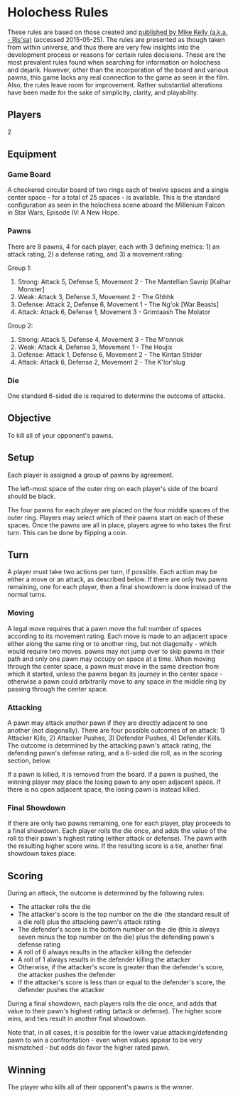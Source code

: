 Holochess Rules
===============
These rules are based on those created and [published by Mike Kelly (a.k.a. - Ris'sa)](http://dhost.info/rissa/Holochess) (accessed 2015-05-25). The rules are presented as though taken from within universe, and thus there are very few insights into the development process or reasons for certain rules decisions. These are the most prevalent rules found when searching for information on holochess and dejarik. However, other than the incorporation of the board and various pawns, this game lacks any real connection to the game as seen in the film. Also, the rules leave room for improvement. Rather substantial alterations have been made for the sake of simplicity, clarity, and playability.

Players
-------
2

Equipment
---------
### Game Board

A checkered circular board of two rings each of twelve spaces and a single center space - for a total of 25 spaces - is available. This is the standard configuration as seen in the holochess scene aboard the Millenium Falcon in Star Wars, Episode IV: A New Hope.

### Pawns

There are 8 pawns, 4 for each player, each with 3 defining metrics: 1) an attack rating, 2) a defense rating, and 3) a movement rating:

Group 1:
1.  Strong: Attack 5, Defense 5, Movement 2 - The Mantellian Savrip [Kalhar Monster]
2.    Weak: Attack 3, Defense 3, Movement 2 - The Ghhhk
3. Defense: Attack 2, Defense 6, Movement 1 - The Ng'ok [War Beasts]
4.  Attack: Attack 6, Defense 1, Movement 3 - Grimtaash The Molator

Group 2:
1.  Strong: Attack 5, Defense 4, Movement 3 - The M'onnok
2.    Weak: Attack 4, Defense 3, Movement 1 - The Houjix
3. Defense: Attack 1, Defense 6, Movement 2 - The Kintan Strider
4.  Attack: Attack 6, Defense 2, Movement 2 - The K'lor'slug

### Die
One standard 6-sided die is required to determine the outcome of attacks.

Objective
---------
To kill all of your opponent's pawns.

Setup
-----
Each player is assigned a group of pawns by agreement.

The left-most space of the outer ring on each player's side of the board should be black.

The four pawns for each player are placed on the four middle spaces of the outer ring. Players may select which of their pawns start on each of these spaces. Once the pawns are all in place, players agree to who takes the first turn. This can be done by flipping a coin.

Turn
----
A player must take two actions per turn, if possible. Each action may be either a move or an attack, as described below. If there are only two pawns remaining, one for each player, then a final showdown is done instead of the normal turns.

### Moving
A legal move requires that a pawn move the full number of spaces according to its movement rating. Each move is made to an adjacent space either along the same ring or to another ring, but not diagonally - which would require two moves. pawns may not jump over to skip pawns in their path and only one pawn may occupy on space at a time. When moving through the center space, a pawn must move in the same direction from which it started, unless the pawns began its journey in the center space - otherwise a pawn could arbitrarily move to any space in the middle ring by passing through the center space.

### Attacking
A pawn may attack another pawn if they are directly adjacent to one another (not diagonally). There are four possible outcomes of an attack: 1) Attacker Kills, 2) Attacker Pushes, 3) Defender Pushes, 4) Defender Kills. The outcome is determined by the attacking pawn's attack rating, the defending pawn's defense rating, and a 6-sided die roll, as in the scoring section, below.

If a pawn is killed, it is removed from the board. If a pawn is pushed, the winning player may place the losing pawn to any open adjacent space. If there is no open adjacent space, the losing pawn is instead killed.

### Final Showdown
If there are only two pawns remaining, one for each player, play proceeds to a final showdown. Each player rolls the die once, and adds the value of the roll to their pawn's highest rating (either attack or defense). The pawn with the resulting higher score wins. If the resulting score is a tie, another final showdown takes place.

Scoring
-------
During an attack, the outcome is determined by the following rules:

- The attacker rolls the die
- The attacker's score is the top number on the die (the standard result of a die roll) plus the attacking pawn's attack rating
- The defender's score is the bottom number on the die (this is always seven minus the top number on the die) plus the defending pawn's defense rating
- A roll of 6 always results in the attacker killing the defender
- A roll of 1 always results in the defender killing the attacker
- Otherwise, if the attacker's score is greater than the defender's score, the attacker pushes the defender
- If the attacker's score is less than or equal to the defender's score, the defender pushes the attacker

During a final showdown, each players rolls the die once, and adds that value to their pawn's highest rating (attack or defense). The higher score wins, and ties result in another final showdown.

Note that, in all cases, it is possible for the lower value attacking/defending pawn to win a confrontation - even when values appear to be very mismatched - but odds do favor the higher rated pawn.

Winning
-------
The player who kills all of their opponent's pawns is the winner.


